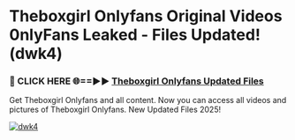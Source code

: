 # Theboxgirl Onlyfans Original Videos 0nlyFans Leaked - Files Updated! (dwk4)

<h3>🔴 CLICK HERE 🌐==►► <a href="https://tinyurl.com/ms9xzufz" rel="nofollow">Theboxgirl Onlyfans Updated Files</a></h3>

Get Theboxgirl Onlyfans and all content. Now you can access all videos and pictures of Theboxgirl Onlyfans. New Updated Files 2025!

[![dwk4](https://i.imgur.com/ppqm5kG.gif)](https://tinyurl.com/ms9xzufz)
